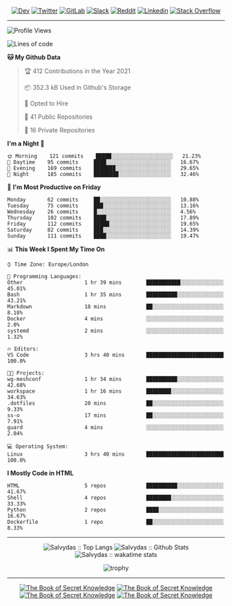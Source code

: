<div align="center">
  
[![Dev](https://img.shields.io/badge/-DEV-222222?style=flat-square&logo=dev.to&logoColor=white&link=https://dev.to/sso/)](https://dev.to/sso/)
[![Twitter](https://img.shields.io/badge/-Twitter-222222?style=flat-square&logo=twitter&logoColor=white&link=https://twitter.com/digital_wizz/)](https://twitter.com/digital_wizz/)
[![GitLab](https://img.shields.io/badge/-GitLab-222222?style=flat-square&logo=GitLab&logoColor=white&link=https://gitlab.com/ss-o/)](https://gitlab.com/ss-o/)
[![Slack](https://img.shields.io/badge/-Slack-222222?style=flat-square&logo=Slack&logoColor=white&link=https://digital-teams.slack.com/)](https://digital-teams.slack.com/)
[![Reddit](https://img.shields.io/badge/-Reddit-222222?style=flat-square&logo=Reddit&logoColor=white&link=https://https://www.reddit.com/user/ss-o/)](https://www.reddit.com/user/ss-o/)
[![Linkedin](https://img.shields.io/badge/-LinkedIn-222222?style=flat-square&logo=Linkedin&logoColor=white&link=https://www.linkedin.com/in/digital-clouds/)](https://www.linkedin.com/in/digital-clouds/)
[![Stack Overflow](https://img.shields.io/badge/-Stack%20Overflow-222222?style=flat-square&logo=stack-overflow&logoColor=white&link=https://stackoverflow.com/users/13893752/salvydas-lukosius)](https://stackoverflow.com/users/13893752/salvydas-lukosius)

</div>

---

<!--START_SECTION:waka-->
![Profile Views](http://img.shields.io/badge/Profile%20Views-108-blue)

![Lines of code](https://img.shields.io/badge/From%20Hello%20World%20I%27ve%20Written-1.0%20million%20lines%20of%20code-blue)

**🐱 My Github Data** 

> 🏆 412 Contributions in the Year 2021
 > 
> 📦 352.3 kB Used in Github's Storage 
 > 
> 💼 Opted to Hire
 > 
> 📜 41 Public Repositories 
 > 
> 🔑 16 Private Repositories  
 > 
**I'm a Night 🦉** 

```text
🌞 Morning    121 commits    █████░░░░░░░░░░░░░░░░░░░░   21.23% 
🌆 Daytime    95 commits     ████░░░░░░░░░░░░░░░░░░░░░   16.67% 
🌃 Evening    169 commits    ███████░░░░░░░░░░░░░░░░░░   29.65% 
🌙 Night      185 commits    ████████░░░░░░░░░░░░░░░░░   32.46%

```
📅 **I'm Most Productive on Friday** 

```text
Monday       62 commits     ██░░░░░░░░░░░░░░░░░░░░░░░   10.88% 
Tuesday      75 commits     ███░░░░░░░░░░░░░░░░░░░░░░   13.16% 
Wednesday    26 commits     █░░░░░░░░░░░░░░░░░░░░░░░░   4.56% 
Thursday     102 commits    ████░░░░░░░░░░░░░░░░░░░░░   17.89% 
Friday       112 commits    █████░░░░░░░░░░░░░░░░░░░░   19.65% 
Saturday     82 commits     ███░░░░░░░░░░░░░░░░░░░░░░   14.39% 
Sunday       111 commits    ████░░░░░░░░░░░░░░░░░░░░░   19.47%

```


📊 **This Week I Spent My Time On** 

```text
⌚︎ Time Zone: Europe/London

💬 Programming Languages: 
Other                    1 hr 39 mins        ███████████░░░░░░░░░░░░░░   45.01% 
Bash                     1 hr 35 mins        ██████████░░░░░░░░░░░░░░░   43.21% 
Markdown                 18 mins             ██░░░░░░░░░░░░░░░░░░░░░░░   8.18% 
Docker                   4 mins              ░░░░░░░░░░░░░░░░░░░░░░░░░   2.0% 
systemd                  2 mins              ░░░░░░░░░░░░░░░░░░░░░░░░░   1.32%

🔥 Editors: 
VS Code                  3 hrs 40 mins       █████████████████████████   100.0%

🐱‍💻 Projects: 
wg-meshconf              1 hr 34 mins        ██████████░░░░░░░░░░░░░░░   42.68% 
workspace                1 hr 16 mins        ████████░░░░░░░░░░░░░░░░░   34.63% 
.dotfiles                20 mins             ██░░░░░░░░░░░░░░░░░░░░░░░   9.33% 
ss-o                     17 mins             ██░░░░░░░░░░░░░░░░░░░░░░░   7.91% 
guard                    4 mins              ░░░░░░░░░░░░░░░░░░░░░░░░░   2.04%

💻 Operating System: 
Linux                    3 hrs 40 mins       █████████████████████████   100.0%

```

**I Mostly Code in HTML** 

```text
HTML                     5 repos             ██████████░░░░░░░░░░░░░░░   41.67% 
Shell                    4 repos             ████████░░░░░░░░░░░░░░░░░   33.33% 
Python                   2 repos             ████░░░░░░░░░░░░░░░░░░░░░   16.67% 
Dockerfile               1 repo              ██░░░░░░░░░░░░░░░░░░░░░░░   8.33%

```



<!--END_SECTION:waka-->

---

<div align=center>

![Salvydas :: Top Langs](https://github-readme-stats.vercel.app/api/top-langs/?username=ss-o&langs_count=8&card_width=300&theme=blue-green&layout=compact)
![Salvydas :: Github Stats](https://github-readme-stats.vercel.app/api?username=ss-o&theme=blue-green&layout=compact&no-frame=true)
![Salvydas :: wakatime stats](https://github-readme-stats.vercel.app/api/wakatime?username=sall&theme=blue-green)
 
![trophy](https://github-profile-trophy.vercel.app/?username=ss-o&theme=darkhub&rank=SSS,SS,S,AAA,AA,A,B,C&no-frame=true)

---


[![The Book of Secret Knowledge](https://github-readme-stats.vercel.app/api/pin/?username=github&repo=government.github.com&card_width=150&theme=blue-green&layout=compact)](https://github.com/github/government.github.com)
[![The Book of Secret Knowledge](https://github-readme-stats.vercel.app/api/pin/?username=ss-o&repo=the-book-of-secret-knowledge&card_width=150&theme=blue-green&layout=compact)](https://github.com/ss-o/the-book-of-secret-knowledge)
[![The Book of Secret Knowledge](https://github-readme-stats.vercel.app/api/pin/?username=digital-clouds&repo=awesome-machine-learning&card_width=150&theme=blue-green)](https://github.com/digital-clouds/awesome-machine-learning)
[![The Book of Secret Knowledge](https://github-readme-stats.vercel.app/api/pin/?username=security-io&repo=shodan-eye&card_width=150&theme=blue-green)](https://github.com/security-io/shodan-eye)

</div>
